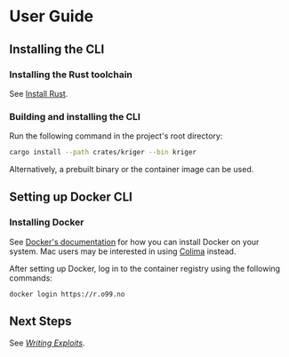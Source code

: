 # User Guide

## Installing the CLI

### Installing the Rust toolchain

See [Install Rust](https://www.rust-lang.org/tools/install).

### Building and installing the CLI

Run the following command in the project's root directory:

```bash
cargo install --path crates/kriger --bin kriger
```

Alternatively, a prebuilt binary or the container image can be used.

## Setting up Docker CLI

### Installing Docker

See [Docker's documentation](https://docs.docker.com/get-docker/) for how you can install Docker on your system. Mac
users may be interested in using [Colima](https://github.com/abiosoft/colima) instead.

After setting up Docker, log in to the container registry using the following commands:

```
docker login https://r.o99.no 
```

## Next Steps

See *[Writing Exploits](exploits.md)*.

